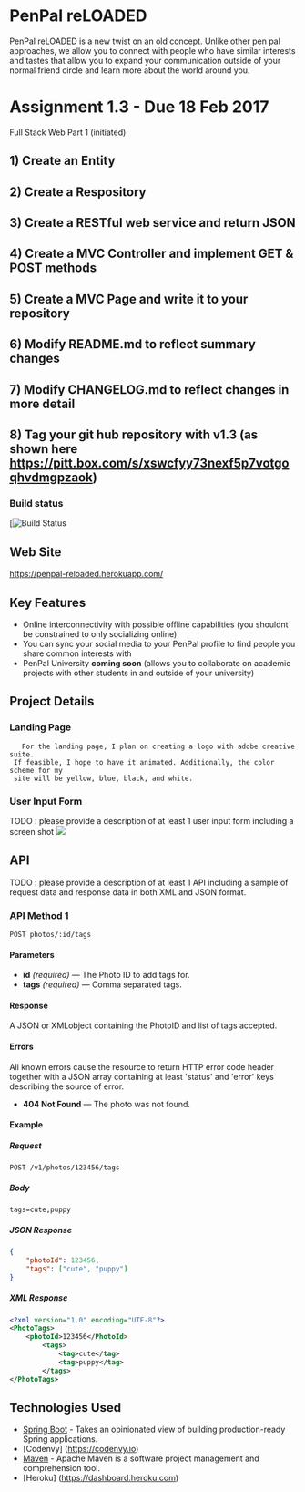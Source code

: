 # PenPal reLOADED

PenPal reLOADED is a new twist on an old concept. Unlike other pen pal approaches, we allow you to connect with people who have similar interests and tastes that allow you to expand your communication outside of your normal friend circle and learn more about the world around you. 


# Assignment 1.3 - Due 18 Feb 2017

   Full Stack Web Part 1 (initiated)
   
   ## 1) Create an Entity
   
   ## 2) Create a Respository
   
   ## 3) Create a RESTful web service and return JSON
   
   ## 4) Create a MVC Controller and implement GET & POST methods
   
   ## 5) Create a MVC Page and write it to your repository
   
   ## 6) Modify README.md to reflect summary changes
   
   ## 7) Modify CHANGELOG.md to reflect changes in more detail
   
   ## 8) Tag your git hub repository with v1.3 (as shown here https://pitt.box.com/s/xswcfyy73nexf5p7votgoqhvdmgpzaok)

### Build status

[![Build Status](https://travis-ci.org/infsci2560sp17/full-stack-web-J-StephanieRose.svg?branch=master)


## Web Site

https://penpal-reloaded.herokuapp.com/

## Key Features

* Online interconnectivity with possible offline capabilities (you shouldnt be constrained to only socializing online)
* You can sync your social media to your PenPal profile to find people you share common interests with
* PenPal University **coming soon** (allows you to collaborate on academic projects with other students in and outside of your university)

## Project Details

### Landing Page

       For the landing page, I plan on creating a logo with adobe creative suite.
     If feasible, I hope to have it animated. Additionally, the color scheme for my 
     site will be yellow, blue, black, and white. 
       

### User Input Form

TODO : please provide a description of at least 1 user input form including a screen shot ![](https://.../image.jpg)

## API

TODO : please provide a description of at least 1 API including a sample of request data and response data in both XML and JSON format.

### API Method 1

    POST photos/:id/tags

#### Parameters

- **id** _(required)_ — The Photo ID to add tags for.
- **tags** _(required)_ — Comma separated tags.

#### Response

A JSON or XMLobject containing the PhotoID and list of tags accepted.

#### Errors

All known errors cause the resource to return HTTP error code header together with a JSON array containing at least 'status' and 'error' keys describing the source of error.

- **404 Not Found** — The photo was not found.

#### Example

##### Request

    POST /v1/photos/123456/tags

##### Body

    tags=cute,puppy


##### JSON Response

```json
{
    "photoId": 123456,
    "tags": ["cute", "puppy"]
}
```

##### XML Response

```xml
<?xml version="1.0" encoding="UTF-8"?>
<PhotoTags>
    <photoId>123456</PhotoId>
        <tags>
            <tag>cute</tag>
            <tag>puppy</tag>
        </tags>
</PhotoTags>
```

## Technologies Used

- [Spring Boot](https://projects.spring.io/spring-boot/) - Takes an opinionated view of building production-ready Spring applications.
- [Codenvy] (https://codenvy.io)
- [Maven](https://maven.apache.org/) - Apache Maven is a software project management and comprehension tool.
- [Heroku] (https://dashboard.heroku.com)